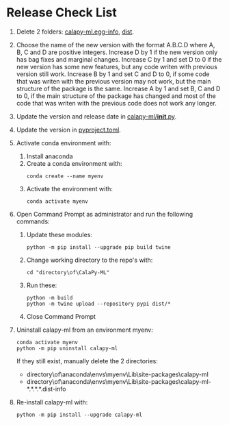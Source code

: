 # Release Check List

1. Delete 2 folders: [calapy-ml.egg-info](calapy-ml.egg-info), [dist](dist).

2. Choose the name of the new version with the format A.B.C.D where A, B, C and D are positive integers. Increase D by 1
   if the new version only has bag fixes and marginal changes. Increase C by 1 and set D to 0 if the new version has
   some new features, but any code writen with previous version still work. Increase B by 1 and set C and D to 0, if
   some code that was writen with the previous version may not work, but the main structure of the package is the same.
   Increase A by 1 and set B, C and D to 0, if the main structure of the package has changed and most of the code that
   was writen with the previous code does not work any longer.

3. Update the version and release date in [calapy-ml/__init__.py](src/calapy-ml/__init__.py).

4. Update the version in [pyproject.toml](pyproject.toml).

5. Activate conda environment with:
   
   1. Install anaconda
   2. Create a conda environment with:
      ```
      conda create --name myenv
      ```
   3. Activate the environment with:
      ```
      conda activate myenv
      ```

6. Open Command Prompt as administrator and run the following commands:

   1. Update these modules:
      ```
      python -m pip install --upgrade pip build twine
      ```
   2. Change working directory to the repo's with:
      ```
      cd "directory\of\CalaPy-ML"
      ```

   3. Run these:
      ```
      python -m build
      python -m twine upload --repository pypi dist/*
      ```
   4. Close Command Prompt

7. Uninstall calapy-ml from an environment myenv:
   ```
   conda activate myenv
   python -m pip uninstall calapy-ml
   ```
   If they still exist, manually delete the 2 directories:
   - directory\of\anaconda\envs\myenv\Lib\site-packages\calapy-ml
   - directory\of\anaconda\envs\myenv\Lib\site-packages\calapy-ml-\*.\*.\*.\*.dist-info

8. Re-install calapy-ml with:
   ```
   python -m pip install --upgrade calapy-ml
   ```

